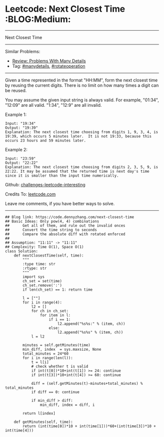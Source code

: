 # Leetcode: Next Closest Time     :BLOG:Medium:


---

Next Closest Time  

---

Similar Problems:  
-   [Review: Problems With Many Details](https://code.dennyzhang.com/review-manydetails)
-   Tag: [#manydetails](https://code.dennyzhang.com/tag/manydetails), [#rotateoperation](https://code.dennyzhang.com/tag/rotateoperation)

---

Given a time represented in the format "HH:MM", form the next closest time by reusing the current digits. There is no limit on how many times a digit can be reused.  

You may assume the given input string is always valid. For example, "01:34", "12:09" are all valid. "1:34", "12:9" are all invalid.  

Example 1:  

    Input: "19:34"
    Output: "19:39"
    Explanation: The next closest time choosing from digits 1, 9, 3, 4, is 19:39, which occurs 5 minutes later.  It is not 19:33, because this occurs 23 hours and 59 minutes later.

Example 2:  

    Input: "23:59"
    Output: "22:22"
    Explanation: The next closest time choosing from digits 2, 3, 5, 9, is 22:22. It may be assumed that the returned time is next day's time since it is smaller than the input time numerically.

Github: [challenges-leetcode-interesting](https://github.com/DennyZhang/challenges-leetcode-interesting/tree/master/next-closest-time)  

Credits To: [leetcode.com](https://leetcode.com/problems/next-closest-time/description/)  

Leave me comments, if you have better ways to solve.  

---

    ## Blog link: https://code.dennyzhang.com/next-closest-time
    ## Basic Ideas: Only pow(4, 4) combinations
    ##      Get all of them, and rule out the invalid onces
    ##      Convert the time string to seconds
    ##      Compare the absolute diff with rotated enforced
    ##
    ## Assumption: "11:11" -> "11:11"
    ## Complexity: Time O(1), Space O(1)
    class Solution:
        def nextClosestTime(self, time):
            """
            :type time: str
            :rtype: str
            """
            import sys
            ch_set = set(time)
            ch_set.remove(':')
            if len(ch_set) == 1: return time
    
            l = [""]
            for i in range(4):
                l2 = []
                for ch in ch_set:
                    for item in l:
                        if i == 1:
                            l2.append("%s%s:" % (item, ch))
                        else:
                            l2.append("%s%s" % (item, ch))
                l = l2
    
            minutes = self.getMinutes(time)
            min_diff, index  = sys.maxsize, None
            total_minutes = 24*60
            for i in range(len(l)):
                t = l[i]
                # check whether t is valid
                if int(t[0])*10+int(t[1]) >= 24: continue
                if int(t[3])*10+int(t[4]) >= 60: continue
    
                diff = (self.getMinutes(t)-minutes+total_minutes) % total_minutes
                if diff == 0: continue
    
                if min_diff > diff:
                    min_diff, index = diff, i
    
            return l[index]
    
        def getMinutes(self, time):
            return (int(time[0])*10 + int(time[1]))*60+(int(time[3])*10 + int(time[4]))